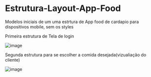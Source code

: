 # Estrutura-Layout-App-Food
 Modelos iniciais de um uma estrtura de App food de cardapio para dispositivos mobile, sem os styles


Primeira estrutura de Tela de login

![image](https://user-images.githubusercontent.com/119899680/229290061-4849afa4-0903-43a7-9044-da432061c56a.png)

Segunda estrutura para se escolher a comida desejada(vizualiação do cliente)

![image](https://user-images.githubusercontent.com/119899680/229290213-c1f3c0a1-10ec-47c2-b4ed-48efb32a96cf.png)

